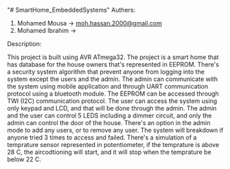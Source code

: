 "# SmartHome_EmbeddedSystems" 
Authers:
1. Mohamed Mousa   -> moh.hassan.2000@gmail.com
2. Mohamed Ibrahim -> 

Description:

This project is built using AVR ATmega32.
The project is a smart home that has database for the house owners that's represented in EEPROM.
There's a security system algorithm that prevent anyone from logging into the system except the users and the admin.
The admin can communicate with the system using mobile application and through UART communication protocol using a bluetooth module.
The EEPROM can be accessed through TWI (I2C) communication protocol.
The user can access the system using only keypad and LCD, and that will be done through the admin.
The admin and the user can control 5 LEDS including a dimmer circuit, and only the admin can control the door of the house.
There's an option in the admin mode to add any users, or to remove any user.
The system will breakdown if anyone tried 3 times to access and failed.
There's a simulation of a temprature sensor represented in potentiometer, if the temprature is above 28 C, the aircodtioning will start, and it will stop when the temprature be below 22 C.
